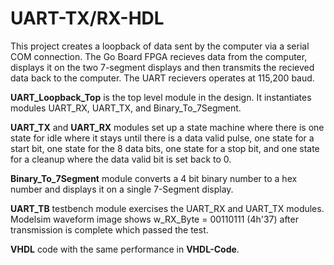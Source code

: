 # UART-TX/RX-HDL
This project creates a loopback of data sent by the computer via a serial COM connection. The Go Board FPGA recieves data from the computer,
displays it on the two 7-segment displays and then transmits the recieved data back to the computer. The UART recievers operates at 115,200 baud.

**UART_Loopback_Top** is the top level module in the design. It instantiates modules UART_RX, UART_TX, and Binary_To_7Segment.

**UART_TX** and **UART_RX** modules set up a state machine where there is one state for idle where it stays until there is a data valid pulse, one state for a 
start bit, one state for the 8 data bits, one state for a stop bit, and one state for a cleanup where the data valid bit is set back to 0. 

**Binary_To_7Segment** module converts a 4 bit binary number to a hex number and displays it on a single
7-Segment display.

**UART_TB** testbench module exercises the UART_RX and UART_TX modules. Modelsim waveform image shows w_RX_Byte = 00110111 (4h'37) after transmission 
is complete which passed the test.

**VHDL** code with the same performance in **VHDL-Code**.
